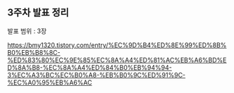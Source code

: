 ## 3주차 발표 정리

발표 범위 : 3장

https://bmy1320.tistory.com/entry/%EC%9D%B4%ED%8E%99%ED%8B%B0%EB%B8%8C-%ED%83%80%EC%9E%85%EC%8A%A4%ED%81%AC%EB%A6%BD%ED%8A%B8-%EC%8A%A4%ED%84%B0%EB%94%94-3%EC%A3%BC%EC%B0%A8-%EB%B0%9C%ED%91%9C-%EC%A0%95%EB%A6%AC
